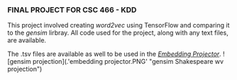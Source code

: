 ### FINAL PROJECT FOR CSC 466 - KDD

This project involved creating *word2vec* using TensorFlow and comparing it to the *gensim* lirbray.
All code used for the project, along with any text files, are available.

The .tsv files are available as well to be used in the *[Embedding Projector](https://projector.tensorflow.org/)*.
![gensim projection](.\'embedding projector.PNG' "gensim Shakespeare wv projection")
